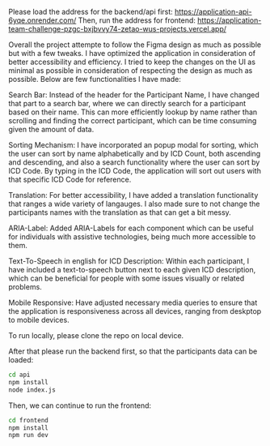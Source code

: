 Please load the address for the backend/api first: https://application-api-6yqe.onrender.com/
Then, run the address for frontend: https://application-team-challenge-pzgc-bxjbvvy74-zetao-wus-projects.vercel.app/

Overall the project attempte to follow the Figma design as much as possible but with a few tweaks. I have optimized the application in consideration of better accessibility and efficiency. I tried to keep the changes on the UI as minimal as possible in consideration of respecting the design as much as possible. Below are few functionalities I have made:

Search Bar: Instead of the header for the Participant Name, I have changed that part to a search bar, where we can directly search for a participant based on their name. This can more efficiently lookup by name rather than scrolling and finding the correct participant, which can be time consuming given the amount of data.

Sorting Mechanism: I have incorporated an popup modal for sorting, which the user can sort by name alphabetically and by ICD Count, both ascending and descending, and also a search functionality where the user can sort by ICD Code. By typing in the ICD Code, the application will sort out users with that specific ICD Code for reference.

Translation: For better accessibility, I have added a translation functionality that ranges a wide variety of langauges. I also made sure to not change the participants names with the translation as that can get a bit messy.

ARIA-Label: Added ARIA-Labels for each component which can be useful for individuals with assistive technologies, being much more accessible to them.

Text-To-Speech in english for ICD Description: Within each participant, I have included a text-to-speech button next to each given ICD description, which can be beneficial for people with some issues visually or related problems.

Mobile Responsive: Have adjusted necessary media queries to ensure that the application is responsiveness across all devices, ranging from deskptop to mobile devices.


To run locally, please clone the repo on local device.

After that please run the backend first, so that the participants data can be loaded: 

```bash
cd api
npm install
node index.js
```

Then, we can continue to run the frontend: 

```bash
cd frontend
npm install
npm run dev
```
